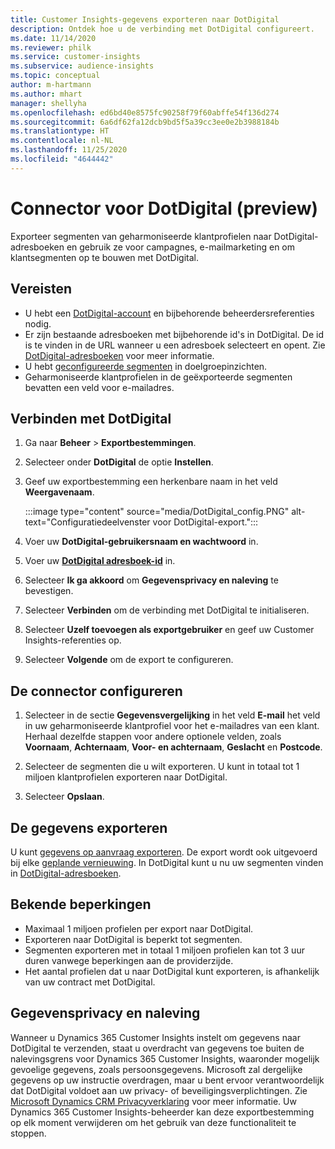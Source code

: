 ```yaml
---
title: Customer Insights-gegevens exporteren naar DotDigital
description: Ontdek hoe u de verbinding met DotDigital configureert.
ms.date: 11/14/2020
ms.reviewer: philk
ms.service: customer-insights
ms.subservice: audience-insights
ms.topic: conceptual
author: m-hartmann
ms.author: mhart
manager: shellyha
ms.openlocfilehash: ed6bd40e8575fc90258f79f60abffe54f136d274
ms.sourcegitcommit: 6a6df62fa12dcb9bd5f5a39cc3ee0e2b3988184b
ms.translationtype: HT
ms.contentlocale: nl-NL
ms.lasthandoff: 11/25/2020
ms.locfileid: "4644442"
---
```

# <a name="connector-for-dotdigital-preview"></a>Connector voor DotDigital (preview)

Exporteer segmenten van geharmoniseerde klantprofielen naar DotDigital-adresboeken en gebruik ze voor campagnes, e-mailmarketing en om klantsegmenten op te bouwen met DotDigital. 

## <a name="prerequisites"></a>Vereisten

-   U hebt een [DotDigital-account](https://dotdigital.com/) en bijbehorende beheerdersreferenties nodig.
-   Er zijn bestaande adresboeken met bijbehorende id's in DotDigital. De id is te vinden in de URL wanneer u een adresboek selecteert en opent. Zie [DotDigital-adresboeken](https://support.dotdigital.com/hc/articles/212211968-Creating-an-address-book) voor meer informatie.
-   U hebt [geconfigureerde segmenten](segments.md) in doelgroepinzichten.
-   Geharmoniseerde klantprofielen in de geëxporteerde segmenten bevatten een veld voor e-mailadres.

## <a name="connect-to-dotdigital"></a>Verbinden met DotDigital

1. Ga naar **Beheer** > **Exportbestemmingen**.

1. Selecteer onder **DotDigital** de optie **Instellen**.

1. Geef uw exportbestemming een herkenbare naam in het veld **Weergavenaam**.

   :::image type="content" source="media/DotDigital_config.PNG" alt-text="Configuratiedeelvenster voor DotDigital-export.":::

1. Voer uw **DotDigital-gebruikersnaam en wachtwoord** in.

1. Voer uw **[DotDigital adresboek-id](https://support.dotdigital.com/hc/articles/212211968-Creating-an-address-book)** in.

1. Selecteer **Ik ga akkoord** om **Gegevensprivacy en naleving** te bevestigen.

1. Selecteer **Verbinden** om de verbinding met DotDigital te initialiseren.

1. Selecteer **Uzelf toevoegen als exportgebruiker** en geef uw Customer Insights-referenties op.

1. Selecteer **Volgende** om de export te configureren.

## <a name="configure-the-connector"></a>De connector configureren

1. Selecteer in de sectie **Gegevensvergelijking** in het veld **E-mail** het veld in uw geharmoniseerde klantprofiel voor het e-mailadres van een klant. Herhaal dezelfde stappen voor andere optionele velden, zoals **Voornaam**, **Achternaam**, **Voor- en achternaam**, **Geslacht** en **Postcode**.

1. Selecteer de segmenten die u wilt exporteren. U kunt in totaal tot 1 miljoen klantprofielen exporteren naar DotDigital.

1. Selecteer **Opslaan**.

## <a name="export-the-data"></a>De gegevens exporteren

U kunt [gegevens op aanvraag exporteren](export-destinations.md). De export wordt ook uitgevoerd bij elke [geplande vernieuwing](system.md#schedule-tab). In DotDigital kunt u nu uw segmenten vinden in [DotDigital-adresboeken](https://support.dotdigital.com/hc/articles/212211968-Creating-an-address-book).

## <a name="known-limitations"></a>Bekende beperkingen

- Maximaal 1 miljoen profielen per export naar DotDigital.
- Exporteren naar DotDigital is beperkt tot segmenten.
- Segmenten exporteren met in totaal 1 miljoen profielen kan tot 3 uur duren vanwege beperkingen aan de providerzijde. 
- Het aantal profielen dat u naar DotDigital kunt exporteren, is afhankelijk van uw contract met DotDigital.

## <a name="data-privacy-and-compliance"></a>Gegevensprivacy en naleving

Wanneer u Dynamics 365 Customer Insights instelt om gegevens naar DotDigital te verzenden, staat u overdracht van gegevens toe buiten de nalevingsgrens voor Dynamics 365 Customer Insights, waaronder mogelijk gevoelige gegevens, zoals persoonsgegevens. Microsoft zal dergelijke gegevens op uw instructie overdragen, maar u bent ervoor verantwoordelijk dat DotDigital voldoet aan uw privacy- of beveiligingsverplichtingen. Zie [Microsoft Dynamics CRM Privacyverklaring](https://go.microsoft.com/fwlink/?linkid=396732) voor meer informatie.
Uw Dynamics 365 Customer Insights-beheerder kan deze exportbestemming op elk moment verwijderen om het gebruik van deze functionaliteit te stoppen.
